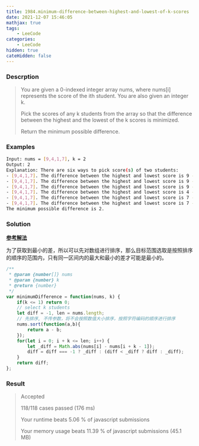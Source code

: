 ```yaml
---
title: 1984.minimum-difference-between-highest-and-lowest-of-k-scores
date: 2021-12-07 15:46:05
mathjax: true
tags:
    - LeeCode
categories: 
    - LeeCode
hidden: true
cateHidden: false
---
```



### Descrption

> You are given a 0-indexed integer array nums, where nums[i] represents the score of the ith student. You are also given an integer k.
> 
> Pick the scores of any k students from the array so that the difference between the highest and the lowest of the k scores is minimized.
> 
> Return the minimum possible difference.


### Examples

```bash
Input: nums = [9,4,1,7], k = 2
Output: 2
Explanation: There are six ways to pick score(s) of two students:
- [9,4,1,7]. The difference between the highest and lowest score is 9 - 4 = 5.
- [9,4,1,7]. The difference between the highest and lowest score is 9 - 1 = 8.
- [9,4,1,7]. The difference between the highest and lowest score is 9 - 7 = 2.
- [9,4,1,7]. The difference between the highest and lowest score is 4 - 1 = 3.
- [9,4,1,7]. The difference between the highest and lowest score is 7 - 4 = 3.
- [9,4,1,7]. The difference between the highest and lowest score is 7 - 1 = 6.
The minimum possible difference is 2.
```

### Solution

**[参考解法](https://leetcode.com/problems/minimum-difference-between-highest-and-lowest-of-k-scores/discuss/1612494/C%2B%2BororWell-commentedoror93-faster)**

为了获取到最小的差，所以可以先对数组进行排序，那么目标范围选取是按照排序的顺序的范围内，只有同一区间内的最大和最小的差才可能是最小的。

```js
/**
 * @param {number[]} nums
 * @param {number} k
 * @return {number}
 */
var minimumDifference = function(nums, k) {
    if(k <= 1) return 0;
    // select k students
    let diff = -1, len = nums.length;
    // 先排序, 不传参数，将不会按照数值大小排序，按照字符编码的顺序进行排序
    nums.sort(function(a,b){
        return a - b;
    });
    for(let i = 0; i + k <= len; i++) {
        let _diff = Math.abs(nums[i] - nums[i + k - 1]);
        diff = diff === -1 ? _diff : (diff < _diff ? diff : _diff);
    }
    return diff;
};
```

### Result

> Accepted
> 
> 118/118 cases passed (176 ms)
> 
> Your runtime beats 5.06 % of javascript submissions
> 
> Your memory usage beats 11.39 % of javascript submissions (45.1 MB)